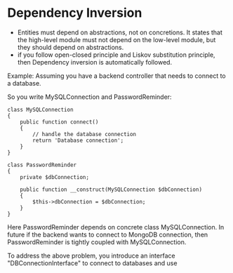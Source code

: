 # Dependency Inversion

* Entities must depend on abstractions, not on concretions. It states that the high-level module must not depend on the low-level module, but they should depend on abstractions.
* if you follow open-closed principle and Liskov substitution principle, then Dependency inversion is automatically followed.

Example: 
Assuming you have a backend controller that needs to connect to a database. 

So you write MySQLConnection and PasswordReminder:
```
class MySQLConnection
{
    public function connect()
    {
        // handle the database connection
        return 'Database connection';
    }
}

class PasswordReminder
{
    private $dbConnection;

    public function __construct(MySQLConnection $dbConnection)
    {
        $this->dbConnection = $dbConnection;
    }
}
```

Here PasswordReminder depends on concrete class MySQLConnection. 
In future if the backend wants to connect to MongoDB connection, then PasswordReminder is tightly coupled with MySQLConnection.

To address the above problem, you introduce an interface "DBConnectionInterface" to connect to databases and use 
